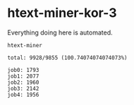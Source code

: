 # htext-miner-kor-3

Everything doing here is automated.

```
htext-miner

total: 9928/9855 (100.74074074074073%)

job0: 1793
job1: 2077
job2: 1960
job3: 2142
job4: 1956
```